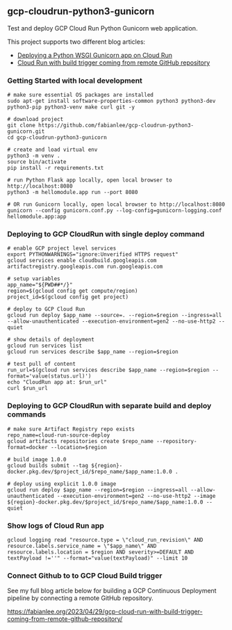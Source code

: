 ## gcp-cloudrun-python3-gunicorn

Test and deploy GCP Cloud Run Python Gunicorn web application.

This project supports two different blog articles:
  * [Deploying a Python WSGI Gunicorn app on Cloud Run](https://fabianlee.org/2023/04/27/gcp-deploying-a-python-wsgi-gunicorn-app-on-cloud-run/)
  * [Cloud Run with build trigger coming from remote GitHub repository](https://fabianlee.org/2023/04/29/gcp-cloud-run-with-build-trigger-coming-from-remote-github-repository/)


### Getting Started with local development
```
# make sure essential OS packages are installed
sudo apt-get install software-properties-common python3 python3-dev python3-pip python3-venv make curl git -y

# download project
git clone https://github.com/fabianlee/gcp-cloudrun-python3-gunicorn.git
cd gcp-cloudrun-python3-gunicorn

# create and load virtual env
python3 -m venv .
source bin/activate
pip install -r requirements.txt

# run Python Flask app locally, open local browser to http://localhost:8080
python3 -m hellomodule.app run --port 8080

# OR run Gunicorn locally, open local browser to http://localhost:8080
gunicorn --config gunicorn.conf.py --log-config=gunicorn-logging.conf hellomodule.app:app
```

### Deploying to GCP CloudRun with single deploy command

```
# enable GCP project level services
export PYTHONWARNINGS="ignore:Unverified HTTPS request"
gcloud services enable cloudbuild.googleapis.com artifactregistry.googleapis.com run.googleapis.com

# setup variables
app_name="${PWD##*/}"
region=$(gcloud config get compute/region)
project_id=$(gcloud config get project)

# deploy to GCP Cloud Run
gcloud run deploy $app_name --source=. --region=$region --ingress=all --allow-unauthenticated --execution-environment=gen2 --no-use-http2 --quiet

# show details of deployment
gcloud run services list
gcloud run services describe $app_name --region=$region

# test pull of content
run_url=$(gcloud run services describe $app_name --region=$region --format='value(status.url)')
echo "CloudRun app at: $run_url"
curl $run_url
```

### Deploying to GCP CloudRun with separate build and deploy commands

```
# make sure Artifact Registry repo exists
repo_name=cloud-run-source-deploy
gcloud artifacts repositories create $repo_name --repository-format=docker --location=$region

# build image 1.0.0
gcloud builds submit --tag ${region}-docker.pkg.dev/$project_id/$repo_name/$app_name:1.0.0 .

# deploy using explicit 1.0.0 image
gcloud run deploy $app_name --region=$region --ingress=all --allow-unauthenticated --execution-environment=gen2 --no-use-http2 --image ${region}-docker.pkg.dev/$project_id/$repo_name/$app_name:1.0.0 --quiet

```

### Show logs of Cloud Run app

```
gcloud logging read "resource.type = \"cloud_run_revision\" AND resource.labels.service_name = \"$app_name\" AND resource.labels.location = $region AND severity>=DEFAULT AND textPayload !=''" --format="value(textPayload)" --limit 10
```

### Connect Github to to GCP Cloud Build trigger

See my full blog article below for building a GCP Continuous Deployment pipeline by connecting a remote GitHub repository.

https://fabianlee.org/2023/04/29/gcp-cloud-run-with-build-trigger-coming-from-remote-github-repository/

